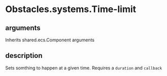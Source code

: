 # Obstacles.systems.Time-limit

## arguments

Inherits shared.ecs.Component arguments

## description

Sets somthing to happen at a given time.
Requires a 
`duration`
and
`callback`